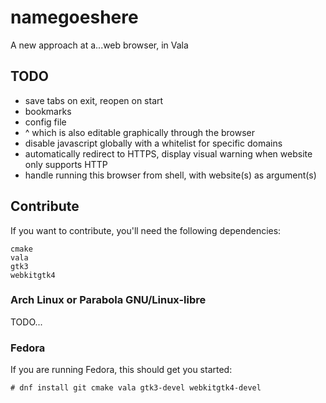 # namegoeshere
A new approach at a...web browser, in Vala

## TODO
- save tabs on exit, reopen on start
- bookmarks
- config file
- ^ which is also editable graphically through the browser
- disable javascript globally with a whitelist for specific domains
- automatically redirect to HTTPS, display visual warning when website only supports HTTP
- handle running this browser from shell, with website(s) as argument(s)

## Contribute
If you want to contribute, you'll need the following dependencies:
```
cmake
vala
gtk3
webkitgtk4
```

### Arch Linux or Parabola GNU/Linux-libre
TODO...

### Fedora
If you are running Fedora, this should get you started:
```
# dnf install git cmake vala gtk3-devel webkitgtk4-devel
```
